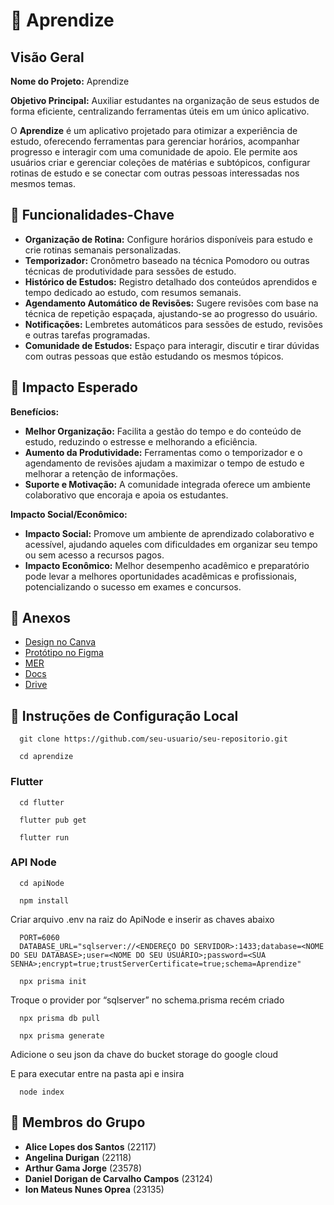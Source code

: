 # 🧠 Aprendize

## Visão Geral

**Nome do Projeto:** Aprendize

**Objetivo Principal:** Auxiliar estudantes na organização de seus estudos de forma eficiente, centralizando ferramentas úteis em um único aplicativo.

O **Aprendize** é um aplicativo projetado para otimizar a experiência de estudo, oferecendo ferramentas para gerenciar horários, acompanhar progresso e interagir com uma comunidade de apoio. Ele permite aos usuários criar e gerenciar coleções de matérias e subtópicos, configurar rotinas de estudo e se conectar com outras pessoas interessadas nos mesmos temas.

## 🎯 Funcionalidades-Chave

- **Organização de Rotina:** Configure horários disponíveis para estudo e crie rotinas semanais personalizadas.
- **Temporizador:** Cronômetro baseado na técnica Pomodoro ou outras técnicas de produtividade para sessões de estudo.
- **Histórico de Estudos:** Registro detalhado dos conteúdos aprendidos e tempo dedicado ao estudo, com resumos semanais.
- **Agendamento Automático de Revisões:** Sugere revisões com base na técnica de repetição espaçada, ajustando-se ao progresso do usuário.
- **Notificações:** Lembretes automáticos para sessões de estudo, revisões e outras tarefas programadas.
- **Comunidade de Estudos:** Espaço para interagir, discutir e tirar dúvidas com outras pessoas que estão estudando os mesmos tópicos.

## 🌟 Impacto Esperado

**Benefícios:**

- **Melhor Organização:** Facilita a gestão do tempo e do conteúdo de estudo, reduzindo o estresse e melhorando a eficiência.
- **Aumento da Produtividade:** Ferramentas como o temporizador e o agendamento de revisões ajudam a maximizar o tempo de estudo e melhorar a retenção de informações.
- **Suporte e Motivação:** A comunidade integrada oferece um ambiente colaborativo que encoraja e apoia os estudantes.

**Impacto Social/Econômico:**

- **Impacto Social:** Promove um ambiente de aprendizado colaborativo e acessível, ajudando aqueles com dificuldades em organizar seu tempo ou sem acesso a recursos pagos.
- **Impacto Econômico:** Melhor desempenho acadêmico e preparatório pode levar a melhores oportunidades acadêmicas e profissionais, potencializando o sucesso em exames e concursos.

## 📁 Anexos

- [Design no Canva](https://www.canva.com/pt_br/login/?redirect=%2Fdesign%2FDAGNgig3Gis%2FoqhxYU6KLmtk2G2coNM0lw%2Fedit)
- [Protótipo no Figma](https://www.figma.com/design/E1tBrXkEF3vLZ3pXjn87vO/Aprendize?node-id=0-1)
- [MER](https://lucid.app/lucidchart/e2f256d3-c3a7-4f2e-989a-aa9174ed20bf/edit?beaconFlowId=A0531744E941EAEE&invitationId=inv_bab0ff9a-d43e-43a1-8ddc-83a0cb3310e0&page=HWEp-vi-RSFO#)
- [Docs](https://docs.google.com/document/d/13lYIa2goEvbmv9-VFuTJ4FxTMG0gYBkv5I9BB-ekzoM/edit)
- [Drive](https://drive.google.com/drive/folders/1m9Y1Mtlh5-NJmDtdsa6GCkAD-0JHnwxi)

## 🚀 Instruções de Configuração Local

```console
  git clone https://github.com/seu-usuario/seu-repositorio.git
```
```console
  cd aprendize
```

### Flutter

```console
  cd flutter
```
```console
  flutter pub get
```
```console
  flutter run
```

### API Node
```console
  cd apiNode
```
```console
  npm install
```
Criar arquivo .env na raiz do ApiNode e inserir as chaves abaixo
```console
  PORT=6060
  DATABASE_URL="sqlserver://<ENDEREÇO DO SERVIDOR>:1433;database=<NOME DO SEU DATABASE>;user=<NOME DO SEU USUÁRIO>;password=<SUA SENHA>;encrypt=true;trustServerCertificate=true;schema=Aprendize"
```
```console
  npx prisma init
```
Troque o provider por “sqlserver” no schema.prisma recém criado
```console
  npx prisma db pull
```
```console
  npx prisma generate
```
Adicione o seu json da chave do bucket storage do google cloud

E para executar entre na pasta api e insira
```console
  node index
```

## 👥 Membros do Grupo

- **Alice Lopes dos Santos** (22117)
- **Angelina Durigan** (22118)
- **Arthur Gama Jorge** (23578)
- **Daniel Dorigan de Carvalho Campos** (23124)
- **Ion Mateus Nunes Oprea** (23135)
